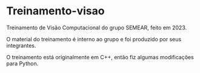 # Treinamento-visao
Treinamento de Visão Computacional do grupo SEMEAR, feito em 2023.

O material do treinamento é interno ao grupo e foi produzido por seus integrantes.

O treinamento está originalmente em C++, então fiz algumas modificações para Python.
